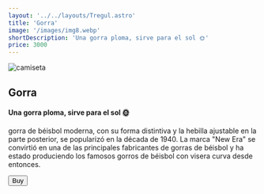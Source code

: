 ```yaml
---
layout: '../../layouts/Tregul.astro'
title: 'Gorra'
image: '/images/img8.webp'
shortDescription: 'Una gorra ploma, sirve para el sol 🌞'
price: 3000
---
```


<section transition:animate="slide"  class='flex gap-7 justify-center items-center flex-wrap text-white px-8% py-20'>
   <img class='rounded-xl' src="/images/img8.webp" alt="camiseta" />
   <div class='flex flex-col gap-4'>
   <h2 class='text-transparent bg-clip-text bg-gradient-to-br from-indigo-600 from-10% via-primary via-30% to-green-600 font-semibold'>Gorra</h2>
   <h4>Una gorra ploma, sirve para el sol 🌞</h4>
   <p class='max-w-md'> gorra de béisbol moderna, con su forma distintiva y la hebilla ajustable en la parte posterior, se popularizó en la década de 1940. La marca "New Era" se convirtió en una de las principales fabricantes de gorras de béisbol y ha estado produciendo los famosos gorros de béisbol con visera curva desde entonces.</p>
   <button class='w-20 h-7 border-gray-50 border-2 rounded-md flex justify-center items-center hover:bg-blue-900 transition'>Buy</button>
   </div>
</section>
